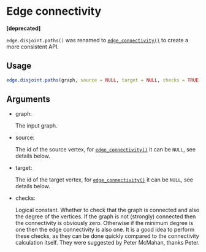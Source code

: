 # Edge connectivity

**\[deprecated\]**

`edge.disjoint.paths()` was renamed to
[`edge_connectivity()`](https://r.igraph.org/reference/edge_connectivity.md)
to create a more consistent API.

## Usage

``` r
edge.disjoint.paths(graph, source = NULL, target = NULL, checks = TRUE)
```

## Arguments

- graph:

  The input graph.

- source:

  The id of the source vertex, for
  [`edge_connectivity()`](https://r.igraph.org/reference/edge_connectivity.md)
  it can be `NULL`, see details below.

- target:

  The id of the target vertex, for
  [`edge_connectivity()`](https://r.igraph.org/reference/edge_connectivity.md)
  it can be `NULL`, see details below.

- checks:

  Logical constant. Whether to check that the graph is connected and
  also the degree of the vertices. If the graph is not (strongly)
  connected then the connectivity is obviously zero. Otherwise if the
  minimum degree is one then the edge connectivity is also one. It is a
  good idea to perform these checks, as they can be done quickly
  compared to the connectivity calculation itself. They were suggested
  by Peter McMahan, thanks Peter.
